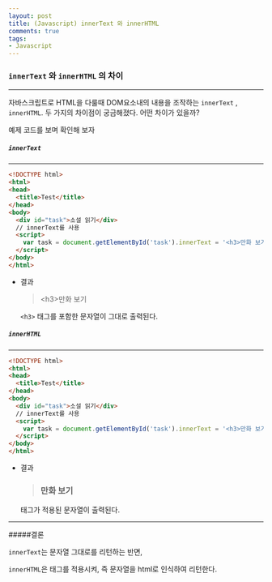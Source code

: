 ```yaml
---
layout: post
title: (Javascript) innerText 와 innerHTML
comments: true
tags:
- Javascript
---
```




### `innerText` 와 `innerHTML` 의 차이

---



자바스크립트로 HTML을 다룰때 DOM요소내의 내용을 조작하는  `innerText` , `innerHTML`. 두 가지의 차이점이 궁금해졌다. 어떤 차이가 있을까?

예제 코드를 보며 확인해 보자



##### `innerText` 

---

```html
<!DOCTYPE html>
<html>
<head>
  <title>Test</title>
</head>
<body>
  <div id="task">소설 읽기</div>
  // innerText를 사용
  <script>
  	var task = document.getElementById('task').innerText = '<h3>만화 보기</h3>'
  </script>
</body>
</html>
```

* 결과

  > \<h3>만화 보기</h3>



  `<h3>` 태그를 포함한 문자열이 그대로 출력된다.


##### `innerHTML`

---

```html
<!DOCTYPE html>
<html>
<head>
  <title>Test</title>
</head>
<body>
  <div id="task">소설 읽기</div>
  // innerText를 사용
  <script>
  	var task = document.getElementById('task').innerText = '<h3>만화 보기</h3>'
  </script>
</body>
</html>
```

* 결과

  > ### 만화 보기



  태그가 적용된 문자열이 출력된다.



---

#####결론

`innerText`는 문자열 그대로를 리턴하는 반면,

`innerHTML`은 태그를 적용시켜, 즉 문자열을 html로 인식하여 리턴한다.